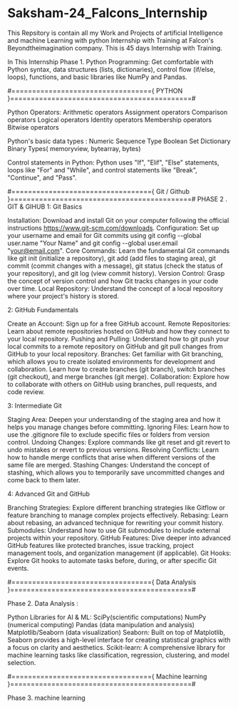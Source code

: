 # Saksham-24_Falcons_Internship
This Repsitory is contain all my Work and Projects of artificial Intelligence and machine Learning with python  Internship with Training at Falcon's Beyondtheimagination company.
This is 45 days  Internship with Training.

In This Internship 
Phase 1. Python Programming: Get comfortable with Python syntax, data structures (lists, dictionaries), control flow (if/else, loops), functions, and basic libraries like NumPy and Pandas.

#=================================={ PYTHON }============================================#

Python Operators:   Arithmetic operators
                    Assignment operators
                    Comparison operators
                    Logical operators
                    Identity operators
                    Membership operators
                    Bitwise operators

Python's basic data types : Numeric
                            Sequence Type
                            Boolean
                            Set
                            Dictionary
                            Binary Types( memoryview, bytearray, bytes)


Control statements in Python:  Python uses "If", "Elif", "Else" statements, loops like "For" and "While", and control statements like "Break", "Continue", and "Pass".



#=================================={ Git / Github }============================================#
 PHASE 2 . GIT & GIHUB
1: Git Basics 

Installation: Download and install Git on your computer following the official instructions https://www.git-scm.com/downloads.
Configuration: Set up your username and email for Git commits using git config --global user.name "Your Name" and git config --global user.email "your@email.com".
Core Commands: Learn the fundamental Git commands like git init (initialize a repository), git add (add files to staging area), git commit (commit changes with a message), git status (check the status of your repository), and git log (view commit history).
Version Control: Grasp the concept of version control and how Git tracks changes in your code over time.
Local Repository: Understand the concept of a local repository where your project's history is stored.

2: GitHub Fundamentals 

Create an Account: Sign up for a free GitHub account.
Remote Repositories: Learn about remote repositories hosted on GitHub and how they connect to your local repository.
Pushing and Pulling: Understand how to git push your local commits to a remote repository on GitHub and git pull changes from GitHub to your local repository.
Branches: Get familiar with Git branching, which allows you to create isolated environments for development and collaboration. Learn how to create branches (git branch), switch branches (git checkout), and merge branches (git merge).
Collaboration: Explore how to collaborate with others on GitHub using branches, pull requests, and code review.


3: Intermediate Git 

Staging Area: Deepen your understanding of the staging area and how it helps you manage changes before committing.
Ignoring Files: Learn how to use the .gitignore file to exclude specific files or folders from version control.
Undoing Changes: Explore commands like git reset and git revert to undo mistakes or revert to previous versions.
Resolving Conflicts: Learn how to handle merge conflicts that arise when different versions of the same file are merged.
Stashing Changes: Understand the concept of stashing, which allows you to temporarily save uncommitted changes and come back to them later.


4: Advanced Git and GitHub 

Branching Strategies: Explore different branching strategies like Gitflow or feature branching to manage complex projects effectively.
Rebasing: Learn about rebasing, an advanced technique for rewriting your commit history.
Submodules: Understand how to use Git submodules to include external projects within your repository.
GitHub Features: Dive deeper into advanced GitHub features like protected branches, issue tracking, project management tools, and organization management (if applicable).
Git Hooks: Explore Git hooks to automate tasks before, during, or after specific Git events.


#=================================={ Data Analysis }============================================#
  
Phase 2. Data Analysis : 

Python Libraries for AI & ML:   SciPy(scientific computations)
                               NumPy (numerical computing)
                               Pandas (data manipulation and analysis)
                               Matplotlib/Seaborn (data visualization)
                               Seaborn: Built on top of Matplotlib, Seaborn provides a high-level interface for creating statistical graphics with a focus on clarity and aesthetics.
                               Scikit-learn: A comprehensive library for machine learning tasks like classification, regression, clustering, and model selection.



#=================================={ Machine learning }============================================#

 
Phase 3. machine learning

  



